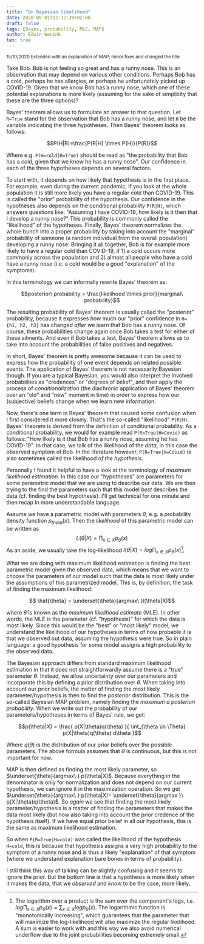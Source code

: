 ```yaml
---
title: "On Bayesian likelihood"
date: 2020-09-01T12:12:39+02:00
draft: false
tags: [Bayes, probability, MLE, MAP]
author: Edwin Wenink
tex: true
---
```


<small>15/10/2020 Extended with an explanation of MAP; minor fixes and changed the title</small>

Take Bob. 
Bob is not feeling so great and has a runny nose.
This is an observation that may depend on various other conditions.
Perhaps Bob has a cold, perhaps he has allergies, or perhaps he unfortunately picked up COVID-19.
Given that we know Bob has a runny nose, which one of these potential explanations is more likely (assuming for the sake of simplicity that these are the three options)? 

Bayes' theorem allows us to formulate an answer to that question.
Let `R=True` stand for the observation that Bob has a runny nose, and let `H` be the variable indicating the three hypotheses.
Then Bayes' theorem looks as follows:

$$P(H|R)=\frac{P(R|H) \times P(H)}{P(R)}$$

Where e.g. `P(H=cold|R=True)` should be read as "the probability that Bob has a cold, given that we know he has a runny nose".
Our confidence in each of the three hypotheses depends on several factors.

To start with, it depends on how likely that hypothesis is in the first place.
For example, even during the current pandemic, if you look at the whole population it is still more likely you have a regular cold than COVID-19.
This is called the "prior" probability of the hypothesis.
Our confidence in the hypotheses also depends on the conditional probability `P(R|H)`, which answers questions like: "Assuming I have COVID-19, how likely is it then that I develop a runny nose?"
This probability is commonly called the "likelihood" of the hypotheses.
Finally, Bayes' theorem normalizes the whole bunch into a proper probability by taking into account the "marginal" probability of someone (a random individual from the overall population) developing a runny nose.
Bringing it all together, Bob is for example more likely to have a regular cold than COVID-19, if 1) a cold occurs more commonly across the population and 2) almost all people who have a cold have a runny nose (i.e. a cold would be a good "explanation" of the symptoms).

In this terminology we can informally rewrite Bayes' theorem as:

$$posterior\ probability = \frac{likelihood \times prior}{marginal\ probability}$$

The resulting probability of Bayes' theorem is usually called the "posterior" probability, because it expresses how much our "prior" confidence in `H={h1, h2, h3}` has changed *after* we learn that Bob has a runny nose.
Of course, these probabilities change again once Bob takes a test for either of these ailments.
And even if Bob takes a test, Bayes' theorem allows us to take into account the probabilities of false positives and negatives.

In short, Bayes' theorem is pretty awesome because it can be used to express how the probability of one event depends on related possible events. 
The application of Bayes' theorem is not necessarily Bayesian though.
If you are a typical Bayesian, you would also interpret the involved probabilities as "credences" or "degrees of belief", and then apply the process of *conditionalization* (the diachronic application of Bayes' theorem over an "old" and "new" moment in time) in order to express how our (subjective) beliefs change when we learn new information. 

Now, there's one term in Bayes' theorem that caused some confusion when I first considered it more closely.
That's the so-called "likelihood" `P(R|H)`.
Bayes' theorem is derived from the definition of conditional probability. 
As a conditional probability, we would for example read `P(R=True|H=Covid)` as follows: "How likely is it that Bob has a runny nose, assuming he has COVID-19".
In that case, we talk of the likelihood of the *data*, in this case the observed symptom of Bob. 
In the literature however, `P(R=True|H=Covid)` is also sometimes called the likelihood *of the hypothesis*.

Personally I found it helpful to have a look at the terminology of *maximum likelihood estimation*.
In this case our "hypotheses" are parameters for some parametric model that we are using to describe our data.
We are then trying to the find the parameters such that this model *best* describes the data (cf. finding the best hypothesis).
I'll get technical for one minute and then recap in more understandable language.

Assume we have a parametric model with parameters $\theta$, e.g. a probability density function $p_{theta}(x)$.
Then the *likelihood* of this parametric model can be written as $$L(\theta|X) = \prod_{x \in X} p_{\theta}(x)$$
As an aside, we usually take the log-likelihood $l(\theta|X) = log \prod_{x \in X} p_{\theta}(x)$[^1]. 

[^1]: The logarithm over a product is the sum over the component's logs, i.e. $log \prod_{x \in X} p_{\theta}(x) = \sum_{x \in X} log p_{\theta}(x)$.
The logarithmic function is "monotonically increasing", which guarantees that the parameter  that will maximize the log-likelihood will also maximize the regular likelihood.
A sum is easier to work with and this way we also avoid numerical underflow due to the joint probabilities becoming extremely small.

What we are doing with maximum likelihood estimation is finding the best parametric model given the observed data, which means that we want to choose the parameters of our model such that the data is most likely under the assumptions of this parametrized model.
This is, by definition, the task of finding the maximum likelihood:

$$ \hat{\theta} = \underset{\theta}{argmax\ }l(\theta|X)$$

where $\hat{\theta}$ is known as the *maximum likelihood estimate* (MLE).
In other words, the MLE is the parameter (cf. "hypothesis)" for which the data is most likely.
Since this would be the "best" or "most likely" model, we understand the likelihood of our hypotheses in terms of how probable it is that we observed out data, assuming the hypothesis were true. 
So in plain language: a good hypothesis for some model assigns a high probability to the observed data.

The Bayesian approach differs from standard maximum likelihood estimation in that it does not straightforwardly assume there is a "true" parameter $\theta$. 
Instead, we allow uncertainty over our parameters and incorporate this by defining a prior distribution over $\theta$.
When taking into account our prior beliefs, the matter of finding the most likely parameter/hypothesis is then to find the *posterior* distribution.
This is the so-called Bayesian MAP problem, namely finding the *maximum a posteriori probability*.
When we write out the probability of our parameters/hypotheses in terms of Bayes' rule, we get:

$$p(\theta|X) = \frac{ p(X|\theta)q(\theta) }{ \int_{\theta \in \Theta} p(X|\theta)q(\theta) d\theta  }$$

Where $q(\theta)$ is the distribution of our prior beliefs over the possible parameters.
The above formula assumes that $\theta$ is continuous, but this is not important for now. 

MAP is then defined as finding the most likely parameter, so $\underset{\theta}{argmax\ } p(\theta|X)$.
Because everything in the denominator is only for normalization and does not depend on our current hypothesis, we can ignore it in the maximization operation.
So we get  $\underset{\theta}{argmax\ } p(\theta|X)= \underset{\theta}{argmax }\ p(X|\theta)q(\theta)$.
So *again* we see that finding the most likely parameter/hypothesis is a matter of finding the parameters that makes the data most likely (but now also taking into account the prior credence of the hypothesis itself).
If we have equal prior belief in all our hypothesis, this is the same as maximum likelihood estimation.

So when `P(R=True|H=cold)` was called the likelihood of the hypothesis `H=cold`, this is because that hypothesis assigns a very high probability to the symptom of a runny nose and is thus a likely "explanation" of that symptom (where we understand explanation bare bones in terms of probability).

I still think this way of talking can be slightly confusing and it seems to ignore the prior.
But the bottom line is that a hypothesis is more likely when it makes the data, that we *observed* and *know* to be the case, more likely.

